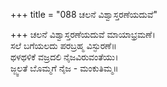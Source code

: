 +++
title = "088 ಚಲನೆ ವಿಶ್ವಾಸ್ತರಣೆಯದುವೆ"

+++
ಚಲನೆ ವಿಶ್ವಾಸ್ತರಣೆಯದುವೆ ಮಾಯಾಭ್ರಮಣೆ।  
ಸಲೆ ಬಗೆಯಲದು ಪರಬ್ರಹ್ಮ ವಿಸ್ಫುರಣೆ॥  
ಥಳಥಳಿಕೆ ವಜ್ರದಲಿ ನೈಜವಿರುವಂತೆಯು।  
ಜ್ಜ್ವಲತೆ ಬೊಮ್ಮಗೆ ನೈಜ - ಮಂಕುತಿಮ್ಮ॥  
